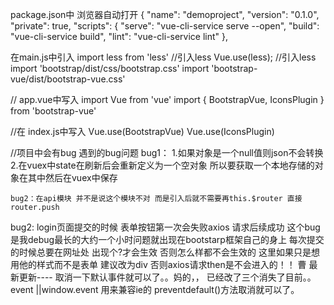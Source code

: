 
 package.json中  浏览器自动打开
{
  "name": "demoproject",
  "version": "0.1.0",
  "private": true,
  "scripts": {
    "serve": "vue-cli-service serve  --open",
    "build": "vue-cli-service build",
    "lint": "vue-cli-service lint"
  },


在main.js中引入
  import less from 'less' //引入less
  Vue.use(less); //引入less
  import 'bootstrap/dist/css/bootstrap.css'
import 'bootstrap-vue/dist/bootstrap-vue.css'
  
// app.vue中写入
import Vue from 'vue'
import { BootstrapVue, IconsPlugin } from 'bootstrap-vue'

//在 index.js中写入
Vue.use(BootstrapVue)
Vue.use(IconsPlugin)


 //项目中会有bug 遇到的bug问题 
   bug1：
   1.如果对象是一个null值则json不会转换
   2.在vuex中state在刷新后会重新定义为一个空对象 所以要获取一个本地存储的对象在其中然后在vuex中保存

    bug2：在api模块 并不是说这个模块不对 而是引入后就不需要再this.$router 直接router.push 

   bug2:
      login页面提交的时候  表单按钮第一次会失败axios 请求后续成功   这个bug是我debug最长的大约一个小时问题就出现在bootstarp框架自己的身上
         每次提交的时候总要在网址处 出现个?才会生效 否则怎么样都不会生效的 这里如果只是想用他的样式而不是表单 建议改为div 否则axios请求then是不会进入的！！
              曹 最新更新----
                  取消一下默认事件就可以了。。妈的，，   已经改了三个消失了目前。。  event ||window.event 用来兼容ie的  preventdefault()方法取消就可以了。
        